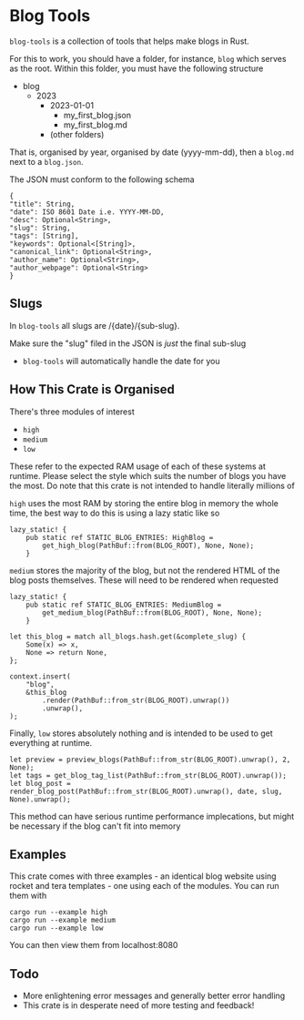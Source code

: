 # Blog Tools

`blog-tools` is a collection of tools that helps make blogs in Rust.

For this to work, you should have a folder, for instance, `blog` which serves
as the root. Within this folder, you must have the following structure

- blog
    - 2023
        - 2023-01-01
            - my_first_blog.json
            - my_first_blog.md
        - (other folders)

That is, organised by year, organised by date (yyyy-mm-dd), then a `blog.md`
next to a `blog.json`.

The JSON must conform to the following schema

```rust,ignore
{
"title": String,
"date": ISO 8601 Date i.e. YYYY-MM-DD,
"desc": Optional<String>,
"slug": String,
"tags": [String],
"keywords": Optional<[String]>,
"canonical_link": Optional<String>,
"author_name": Optional<String>,
"author_webpage": Optional<String>
}
```

## Slugs

In `blog-tools` all slugs are /{date}/{sub-slug}.

Make sure the "slug" filed in the JSON is *just* the final sub-slug
- `blog-tools` will automatically handle the date for you

## How This Crate is Organised

There's three modules of interest

- `high`
- `medium`
- `low`

These refer to the expected RAM usage of each of these systems at runtime.
Please select the style which suits the number of blogs you have the most.
Do note that this crate is not intended to handle literally millions of

`high` uses the most RAM by storing the entire blog in memory the whole time,
the best way to do this is using a lazy static like so

```rust,ignore
lazy_static! {
    pub static ref STATIC_BLOG_ENTRIES: HighBlog =
        get_high_blog(PathBuf::from(BLOG_ROOT), None, None);
    }
```

`medium` stores the majority of the blog, but not the rendered HTML of the
blog posts themselves. These will need to be rendered when requested

```rust,ignore
lazy_static! {
    pub static ref STATIC_BLOG_ENTRIES: MediumBlog =
        get_medium_blog(PathBuf::from(BLOG_ROOT), None, None);
    }

let this_blog = match all_blogs.hash.get(&complete_slug) {
    Some(x) => x,
    None => return None,
};

context.insert(
    "blog",
    &this_blog
        .render(PathBuf::from_str(BLOG_ROOT).unwrap())
        .unwrap(),
);
```
Finally, `low` stores absolutely nothing and is intended to be used to get
everything at runtime.

```rust,ignore
let preview = preview_blogs(PathBuf::from_str(BLOG_ROOT).unwrap(), 2, None);
let tags = get_blog_tag_list(PathBuf::from_str(BLOG_ROOT).unwrap());
let blog_post = render_blog_post(PathBuf::from_str(BLOG_ROOT).unwrap(), date, slug, None).unwrap();
```

This method can have serious runtime performance implecations, but might be
necessary if the blog can't fit into memory

## Examples

This crate comes with three examples - an identical blog website using
rocket and tera templates - one using each of the modules. You can run them
with

```bash,ignore
cargo run --example high
cargo run --example medium
cargo run --example low
```

You can then view them from localhost:8080

## Todo

- More enlightening error messages and generally better error handling
- This crate is in desperate need of more testing and feedback!